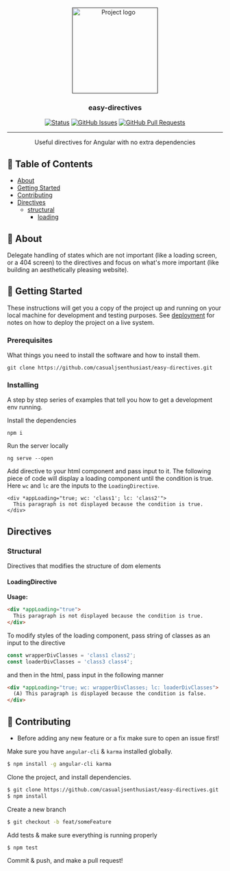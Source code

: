 <p align="center">
  <a href="" rel="noopener">
 <img width=200px height=200px src="https://i.imgur.com/6wj0hh6.jpg" alt="Project logo"></a>
</p>

<h3 align="center">easy-directives</h3>

<div align="center">

[![Status](https://img.shields.io/badge/status-active-success.svg)]()
[![GitHub Issues](https://img.shields.io/github/issues/kylelobo/The-Documentation-Compendium.svg)](https://github.com/casualjsenthusiast/easy-directives/issues)
[![GitHub Pull Requests](https://img.shields.io/github/issues-pr/kylelobo/The-Documentation-Compendium.svg)](https://github.com/casualjsenthusiast/easy-directives/pulls)

</div>

---

<p align="center"> Useful directives for Angular with no extra dependencies
    <br> 
</p>

## 📝 Table of Contents

- [About](#about)
- [Getting Started](#getting_started)
- [Contributing](#contributing)
- [Directives](#directives)
  - [structural](#structural)
    - [loading](#loadingdirective)

## 🧐 About <a name = "about"></a>

Delegate handling of states which are not important (like a loading screen, or a 404 screen) to the directives and focus on what's more important (like building an aesthetically pleasing website).

## 🏁 Getting Started <a name = "getting_started"></a>

These instructions will get you a copy of the project up and running on your local machine for development and testing purposes. See [deployment](#deployment) for notes on how to deploy the project on a live system.

### Prerequisites

What things you need to install the software and how to install them.

```
git clone https://github.com/casualjsenthusiast/easy-directives.git
```

### Installing

A step by step series of examples that tell you how to get a development env running.

Install the dependencies

```
npm i
```

Run the server locally

```
ng serve --open
```

Add directive to your html component and pass input to it. The following piece of code will display a loading component until the condition is true. Here `wc` and `lc` are the inputs to the `LoadingDirective`.
```
<div *appLoading="true; wc: 'class1'; lc: 'class2'">
  This paragraph is not displayed because the condition is true.
</div>
```

## Directives

### Structural
Directives that modifies the structure of dom elements

#### LoadingDirective

**Usage:**
```html
<div *appLoading="true">
  This paragraph is not displayed because the condition is true.
</div>
```

To modify styles of the loading component, pass string of classes as an input to the directive
```typescript
const wrapperDivClasses = 'class1 class2';
const loaderDivClasses = 'class3 class4';
```
and then in the html, pass input in the following manner
```html
<div *appLoading="true; wc: wrapperDivClasses; lc: loaderDivClasses">
  (A) This paragraph is displayed because the condition is false.
</div>
```


## 🔧 Contributing

* Before adding any new feature or a fix make sure to open an issue first!

Make sure you have `angular-cli` & `karma` installed globally.

```bash
$ npm install -g angular-cli karma
```

Clone the project, and install dependencies.

```bash
$ git clone https://github.com/casualjsenthusiast/easy-directives.git
$ npm install
```

Create a new branch

```bash
$ git checkout -b feat/someFeature
```

Add tests & make sure everything is running properly
```bash
$ npm test
```

Commit & push, and make a pull request!
